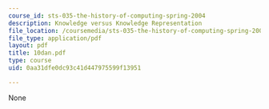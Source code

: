 ```yaml
---
course_id: sts-035-the-history-of-computing-spring-2004
description: Knowledge versus Knowledge Representation
file_location: /coursemedia/sts-035-the-history-of-computing-spring-2004/0aa31dfe0dc93c41d447975599f13951_10dan.pdf
file_type: application/pdf
layout: pdf
title: 10dan.pdf
type: course
uid: 0aa31dfe0dc93c41d447975599f13951

---
```

None